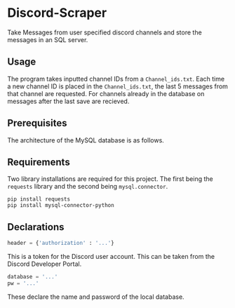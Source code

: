 # Discord-Scraper
Take Messages from user specified discord channels and store the messages in an SQL server.

## Usage
The program takes inputted channel IDs from a `Channel_ids.txt`. Each time a new channel ID is placed in the `Channel_ids.txt`, the last 5 messages from that channel are requested. For channels already in the database on messages after the last save are recieved.

## Prerequisites
The architecture of the MySQL database is as follows.

## Requirements
Two library installations are required for this project. 
The first being the `requests` library and the second being `mysql.connector`.
```shell
pip install requests
pip install mysql-connector-python
```

## Declarations
```python
header = {'authorization' : '...'}
```
This is a token for the Discord user account. This can be taken from the Discord Developer Portal.
```python
database = '...'
pw = '...'
```
These declare the name and password of the local database.
